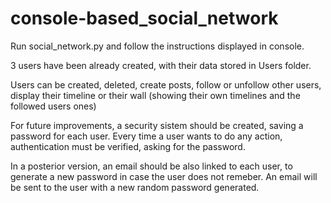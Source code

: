 # console-based_social_network
Run social_network.py and follow the instructions displayed in console.

3 users have been already created, with their data stored in Users folder.

Users can be created, deleted, create posts, follow or unfollow other users, 
display their timeline or their wall (showing their own timelines and the followed users ones)

For future improvements, a security sistem should be created, saving a password for each user.
Every time a user wants to do any action, authentication must be verified, asking for the password.

In a posterior version, an email should be also linked to each user, to generate a new password in case 
the user does not remeber. An email will be sent to the user with a new random password generated.

